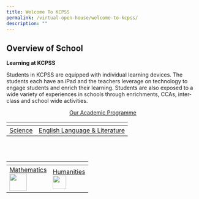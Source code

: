 ```yaml
---
title: Welcome To KCPSS
permalink: /virtual-open-house/welcome-to-kcpss/
description: ""
---
```

## Overview of School
**Learning at KCPSS**

Students in KCPSS are equipped with individual learning devices. The students each have an iPad and the teachers leverage on technology to engage students and enrich their learning. Students are also exposed to a wide variety of experiences in schools through enrichments, CCAs, inter-class and school wide activities.

[<center>Our Academic Programme</center>](https://staging.d38b8pvh8spt44.amplifyapp.com/our-people/departments/)

<table>
<thead>
  <tr>
    <th> </th>
		<th> </th>
  </tr>
</thead>
<tbody>
  <tr>
    <td><a href="https://staging.d38b8pvh8spt44.amplifyapp.com/our-people/departments/science/area-of-focus/">Science</a><br></td>
    <td><a href="https://staging.d38b8pvh8spt44.amplifyapp.com/our-people/departments/english/area-of-focus/">English Language &amp; Literature</a><br></td>
  </tr>
</tbody>
</table>

<br><br>

<table>
<thead>
  <tr>
    <th></th>
    <th></th>
  </tr>
</thead>
<tbody>
  <tr>
    <td><a href="https://kuochuanpresbyteriansec.moe.edu.sg/our-people/our-staff/departments/mathematics">Mathematics</a><br><img src="https://kuochuanpresbyteriansec.moe.edu.sg/pix/spacer.gif" height="45"></td>
    <td><a href="https://kuochuanpresbyteriansec.moe.edu.sg/our-people/our-staff/departments/humanities">Humanities</a><br><img src="https://kuochuanpresbyteriansec.moe.edu.sg/pix/spacer.gif" height="35"></td>
  </tr>
</tbody>
</table>